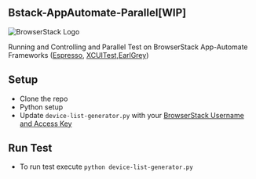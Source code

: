 ## Bstack-AppAutomate-Parallel[WIP]

![BrowserStack Logo](https://d98b8t1nnulk5.cloudfront.net/production/images/layout/logo-header.png?1469004780)

Running and Controlling and Parallel Test on BrowserStack App-Automate Frameworks ([Espresso](https://github.com/RathilVasani/Bstack-AppAutomate-Parallel/tree/master/espresso), [XCUITest](https://github.com/RathilVasani/Bstack-AppAutomate-Parallel/tree/master/xcuitest),[EarlGrey](https://github.com/RathilVasani/Bstack-AppAutomate-Parallel/tree/master/earlgrey))

## Setup

- Clone the repo
- Python setup
- Update `device-list-generator.py` with your [BrowserStack Username and Access Key](https://www.browserstack.com/accounts/settings)


## Run Test

- To run test  execute `python device-list-generator.py`
